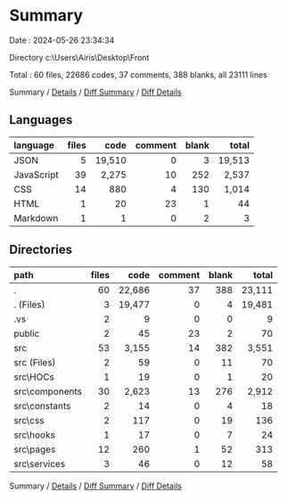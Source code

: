 # Summary

Date : 2024-05-26 23:34:34

Directory c:\\Users\\Airis\\Desktop\\Front

Total : 60 files,  22686 codes, 37 comments, 388 blanks, all 23111 lines

Summary / [Details](details.md) / [Diff Summary](diff.md) / [Diff Details](diff-details.md)

## Languages
| language | files | code | comment | blank | total |
| :--- | ---: | ---: | ---: | ---: | ---: |
| JSON | 5 | 19,510 | 0 | 3 | 19,513 |
| JavaScript | 39 | 2,275 | 10 | 252 | 2,537 |
| CSS | 14 | 880 | 4 | 130 | 1,014 |
| HTML | 1 | 20 | 23 | 1 | 44 |
| Markdown | 1 | 1 | 0 | 2 | 3 |

## Directories
| path | files | code | comment | blank | total |
| :--- | ---: | ---: | ---: | ---: | ---: |
| . | 60 | 22,686 | 37 | 388 | 23,111 |
| . (Files) | 3 | 19,477 | 0 | 4 | 19,481 |
| .vs | 2 | 9 | 0 | 0 | 9 |
| public | 2 | 45 | 23 | 2 | 70 |
| src | 53 | 3,155 | 14 | 382 | 3,551 |
| src (Files) | 2 | 59 | 0 | 11 | 70 |
| src\\HOCs | 1 | 19 | 0 | 1 | 20 |
| src\\components | 30 | 2,623 | 13 | 276 | 2,912 |
| src\\constants | 2 | 14 | 0 | 4 | 18 |
| src\\css | 2 | 117 | 0 | 19 | 136 |
| src\\hooks | 1 | 17 | 0 | 7 | 24 |
| src\\pages | 12 | 260 | 1 | 52 | 313 |
| src\\services | 3 | 46 | 0 | 12 | 58 |

Summary / [Details](details.md) / [Diff Summary](diff.md) / [Diff Details](diff-details.md)